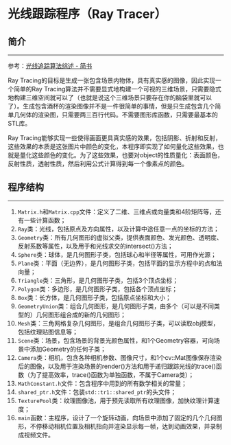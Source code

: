# 光线跟踪程序（Ray Tracer）

## 简介
------

参考：[光线追踪算法综述 - 简书](http://www.jianshu.com/p/81329c6c7002)

Ray Tracing的目标是生成一张包含场景内物体，具有真实感的图像，因此实现一个简单的Ray Tracing算法并不需要显式地构建一个可视的三维场景，只需要隐式地构建三维空间就可以了（也就是说这个三维场景只要存在你的脑袋里就可以了）。生成包含酒杯的渲染图像并不是一件很简单的事情，但是只生成包含几个简单几何体的渲染图，只需要两三百行代码。不需要图形库函数，只需要最基本的STL库。

Ray Tracing能够实现一些使得画面更具真实感的效果，包括阴影、折射和反射，这些效果的本质是这张图片中颜色的变化，本程序即实现了如何量化这些效果，也就是量化这些颜色的变化。为了这些效果，也要对object的性质量化：表面颜色，反射性质，透射性质，然后利用公式计算得到每一个像素点的颜色。

## 程序结构
------

1. `Matrix.h`和`Matrix.cpp`文件：定义了二维、三维点或向量类和4阶矩阵等，还有一些计算函数；  
2. `Ray`类：光线，包括原点及方向属性，以及计算中途任意一点的坐标的方法；  
3. `Geometry`类：所有几何图形的虚拟父类，提供表面颜色、发光颜色、透明度、反射系数等属性，以及用于和光线求交的intersect()方法；  
4. `Sphere`类：球体，是几何图形子类，包括球心和半径等属性，可用作光源；  
5. `Plane`类：平面（无边界），是几何图形子类，包括平面的显示方程中的点和法向量；  
6. `Triangle`类：三角形，是几何图形子类，包括3个顶点坐标；  
7. `Polygon`类：多边形，是几何图形子类，包括各个顶点坐标；  
8. `Box`类：长方体，是几何图形子类，包括原点坐标和大小；  
9. `GeometryUnion`类：组合几何图形，是几何图形子类，由多个（可以是不同类型的）几何图形组合成的新的几何图形；  
10. `Mesh`类：三角网格复杂几何图形，是组合几何图形子类，可以读取obj模型，包括纹理贴图信息等；  
11. `Scene`类：场景，包含场景的背景光颜色属性，和1个Geometry容器，可向场景中添加Geometry的任何子类；  
12. `Camera`类：相机，包含各种相机参数、图像尺寸，和1个cv::Mat图像保存渲染后的图像，以及用于渲染场景的render()方法和用于递归跟踪光线的trace()函数（为了提高效率，trace()函数为单独函数，不属于Camera类）；  
13. `MathConstant.h`文件：包含程序中用到的所有数学相关的常量；  
14. `shared_ptr.h`文件：包装`std::tr1::shared_ptr`的头文件；  
15. `TexturePool`类：纹理图像池，用于预先读取所有纹理图像，加快纹理计算速度；  
16. `main`函数：主程序，设计了一个旋转动画，向场景中添加了固定的几个几何图形，不停移动相机位置及相机指向并渲染显示每一帧，达到动画效果，并录制成视频文件。  
